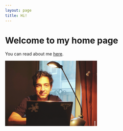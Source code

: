 ```yaml
---
layout: page
title: Hi!
---
```



<style type="text/css">
.image-right {
  display: block;
  margin-left: auto;
  margin-right: auto;
  float: left;
}
</style>
 Welcome to my home page
=============


You can read about me [here](http://magronox.github.io/about).


 <a href="url"><img style="float: left" src="https://github.com/Magronox/Magronox.github.io/blob/master/images/A259.png?raw=true" height="auto" width="300" style="border-radius:50%"></a>
